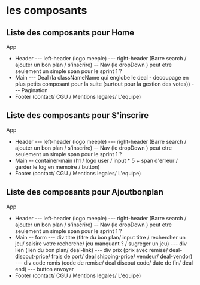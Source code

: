 # les composants
## Liste des composants pour Home

App
- Header
--- left-header (logo meeple)
--- right-header (Barre search / ajouter un bon plan / s'inscrire)
-- Nav (le dropDown ) peut etre seulement un simple span pour le sprint 1 ?
- Main 
--- Deal (la classNameName qui englobe le deal - decoupage en plus petits composant pour la suite (surtout pour la gestion des votes))
--- Pagination 
- Footer (contact/ CGU / Mentions legales/ L'equipe)

## Liste des composants pour S'inscrire
App
- Header
--- left-header (logo meeple)
--- right-header (Barre search / ajouter un bon plan / s'inscrire)
-- Nav (le dropDown ) peut etre seulement un simple span pour le sprint 1 ?
- Main 
-- container-main (h1 / logo user / input * 5 + span d'erreur / garder le log en memoire / button)
- Footer (contact/ CGU / Mentions legales/ L'equipe)

##  Liste des composants pour Ajoutbonplan
App
- Header
--- left-header (logo meeple)
--- right-header (Barre search / ajouter un bon plan / s'inscrire)
-- Nav (le dropDown ) peut etre seulement un simple span pour le sprint 1 ?
- Main
-- form 
--- div titre (titre du bon plan/ input titre / rechercher un jeu/ saisire votre recherche/ jeu manquant ? / sugreger un jeu)
--- div lien (lien du bon plan/ deal-link)
--- div prix (prix avec remise/ deal-discout-price/ frais de port/ deal shipping-price/ vendeur/ deal-vendor)
--- div code remis (code de remise/ deal discout code/ date de fin/ deal end)
--- button envoyer
- Footer (contact/ CGU / Mentions legales/ L'equipe)
